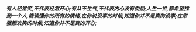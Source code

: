 ***有人经常笑,不代表经常开心;有从不生气,不代表内心没有委屈;人生一世,都希望找到一个人,能读懂你的所有的情绪,在你说没事的时候,知道你并不是真的没事;在您强颜欢笑的时候,知道你并不是真的开心;***